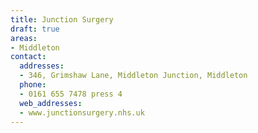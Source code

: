 ```yaml
---
title: Junction Surgery
draft: true
areas:
- Middleton
contact:
  addresses:
  - 346, Grimshaw Lane, Middleton Junction, Middleton
  phone:
  - 0161 655 7478 press 4
  web_addresses:
  - www.junctionsurgery.nhs.uk
---
```


